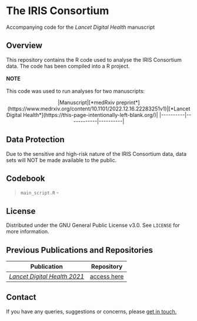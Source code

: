 # The IRIS Consortium
Accompanying code for the *Lancet Digital Health* manuscript

## Overview
This repository contains the R code used to analyse the IRIS Consortium data. The code has been compiled into a R project. 
<br>
<br> **NOTE**
<br>
<br> This code was used to run analyses for two manuscripts:
<div align="center">
|Manuscript|[*medRxiv preprint*](https://www.medrxiv.org/content/10.1101/2022.12.16.22283251v1)|[*Lancet Digital Health*](https://this-page-intentionally-left-blank.org/)|
|----------|------------|----------|
</div>

## Data Protection
Due to the sensitive and high-risk nature of the IRIS Consortium data, data sets will NOT be made available to the public.
## Codebook
> `main_script.R` - 
## License
Distributed under the GNU General Public License v3.0. See `LICENSE` for more information.
## Previous Publications and Repositories
|**Publication**|**Repository**|
|--------------|-----------------|
|[*Lancet Digital Health 2021*](https://www.thelancet.com/journals/landig/article/PIIS2589-7500(21)00077-7/fulltext)|[access here](https://github.com/brueggemann-lab/iris-ldh-2020)|
## Contact
If you have any queries, suggestions or concerns, please [get in touch.](mailto:iris@ndph.ox.ac.uk)
